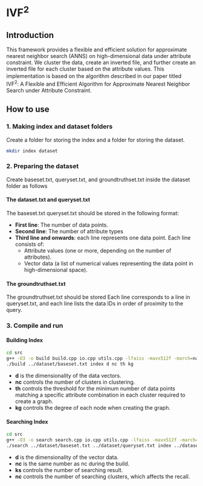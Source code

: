 # IVF<sup>2</sup>
## Introduction
This framework provides a flexible and efficient solution for approximate nearest neighbor search (ANNS) on high-dimensional data under attribute constraint. We cluster the data, create an inverted file, and further create an inverted file for each cluster based on the attribute values. This implementation is based on the algorithm described in our paper titled　IVF<sup>2</sup>: A Flexible and Efficient Algorithm for Approximate Nearest Neighbor Search under Attribute Constraint.

## How to use
### 1. Making index and dataset folders
Create a folder for storing the index and a folder for storing the dataset.
```sh
mkdir index dataset
```

### 2. Preparing the dataset
Create baseset.txt, queryset.txt, and groundtruthset.txt inside the dataset folder as follows

#### The dataset.txt and queryset.txt
The baseset.txt queryset.txt should be stored in the following format:
- **First line**: The number of data points.
- **Second line**: The number of attribute types
- **Third line and onwards**: each line represents one data point. Each line consists of:
   - Attribute values (one or more, depending on the number of attributes).
   - Vector data (a list of numerical values representing the data point in high-dimensional space).

#### The groundtruthset.txt
The groundtruthset.txt should be stored Each line corresponds to a line in queryset.txt, and each line lists the data IDs in order of proximity to the query.

### 3. Compile and run
#### Building Index
```sh
cd src
g++ -O3 -o build build.cpp io.cpp utils.cpp -lfaiss -mavx512f -march=native
./build ../dataset/baseset.txt index d nc th kg
```
- **d** is the dimensionality of the data vectors.
- **nc** controls the number of clusters in clustering.
- **th** controls the threshold for the minimum number of data points matching a specific attribute combination in each cluster required to create a graph.
- **kg** controls the degree of each node when creating the graph.

#### Searching Index
```sh
cd src
g++ -O3 -o search search.cpp io.cpp utils.cpp -lfaiss -mavx512f -march=native
./search ../dataset/baseset.txt ../dataset/queryset.txt index ../dataset/groundtruthset.txt d nc ks np
```
- **d** is the dimensionality of the vector data.
- **nc** is the same number as nc during the build.
- **ks** controls the number of searching result.
- **nc** controls the number of searching clusters, which affects the recall.
